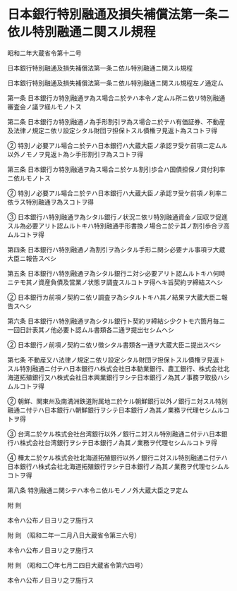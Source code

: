 # 日本銀行特別融通及損失補償法第一条ニ依ル特別融通ニ関スル規程

昭和二年大蔵省令第十二号

日本銀行特別融通及損失補償法第一条ニ依ル特別融通ニ関スル規程

日本銀行特別融通及損失補償法第一条ニ依ル特別融通ニ関スル規程左ノ通定ム

第一条 日本銀行カ特別融通ヲ為ス場合ニ於テハ本令ノ定ムル所ニ依リ特別融通審査会ノ議ヲ経ルモノトス

第二条 日本銀行カ特別融通ノ為手形割引ヲ為ス場合ニ於テハ有価証券、不動産及法律ノ規定ニ依リ設定シタル財団ヲ担保トスル債権ヲ見返ト為スコトヲ得

② 特別ノ必要アル場合ニ於テハ日本銀行ハ大蔵大臣ノ承認ヲ受ケ前項ニ定ムル以外ノモノヲ見返ト為シ手形割引ヲ為スコトヲ得

第三条 日本銀行カ特別融通ヲ為ス場合ニ於ケル割引歩合ハ国債担保ノ貸付利率ニ依ルモノトス

② 特別ノ必要アル場合ニ於テハ日本銀行ハ大蔵大臣ノ承認ヲ受ケ前項ノ利率ニ依ラス特別融通ヲ為スコトヲ得

③ 日本銀行ハ特別融通ヲ為シタル銀行ノ状況ニ依リ特別融通資金ノ回収ヲ促進スル為必要アリト認ムルトキハ特別融通手形書換ノ場合ニ於テ其ノ割引歩合ヲ高ムルコトヲ得

第四条 日本銀行ハ特別融通ノ為割引ヲ為シタル手形ニ関シ必要ナル事項ヲ大蔵大臣ニ報告スベシ

第五条 日本銀行ハ特別融通ヲ為シタル銀行ニ対シ必要アリト認ムルトキハ何時ニテモ其ノ資産負債及営業ノ状態ヲ調査スルコトヲ得ヘキ旨契約ヲ締結スヘシ

② 日本銀行カ前項ノ契約ニ依リ調査ヲ為シタルトキハ其ノ結果ヲ大蔵大臣ニ報告スヘシ

第六条 日本銀行ハ特別融通ヲ為シタル銀行ト契約ヲ締結シ少クトモ六箇月毎ニ一回日計表其ノ他必要ト認ムル書類各二通ヲ提出セシムヘシ

② 日本銀行ノ前項ノ契約ニ依リ徴シタル書類各一通ヲ大蔵大臣ニ提出スベシ

第七条 不動産又ハ法律ノ規定ニ依リ設定シタル財団ヲ担保トスル債権ヲ見返トスル特別融通ニ付テハ日本銀行ハ株式会社日本勧業銀行、農工銀行、株式会社北海道拓殖銀行又ハ株式会社日本興業銀行ヲシテ日本銀行ノ為其ノ事務ヲ取扱ハシムルコトヲ得

② 朝鮮、関東州及南満洲鉄道附属地ニ於ケル朝鮮銀行以外ノ銀行ニ対スル特別融通ニ付テハ日本銀行ハ朝鮮銀行ヲシテ日本銀行ノ為其ノ業務ヲ代理セシムルコトヲ得

③ 台湾ニ於ケル株式会社台湾銀行以外ノ銀行ニ対スル特別融通ニ付テハ日本銀行ハ株式会社台湾銀行ヲシテ日本銀行ノ為其ノ業務ヲ代理セシムルコトヲ得

④ 樺太ニ於ケル株式会社北海道拓殖銀行以外ノ銀行ニ対スル特別融通ニ付テハ日本銀行ハ株式会社北海道拓殖銀行ヲシテ日本銀行ノ為其ノ業務ヲ代理セシムルコトヲ得

第八条 特別融通ニ関シテハ本令ニ依ルモノノ外大蔵大臣之ヲ定ム

附 則

本令ハ公布ノ日ヨリ之ヲ施行ス

附 則 （昭和二年一二月八日大蔵省令第三六号）

本令ハ公布ノ日ヨリ之ヲ施行ス

附 則 （昭和二〇年七月二四日大蔵省令第六四号）

本令ハ公布ノ日ヨリ之ヲ施行ス
